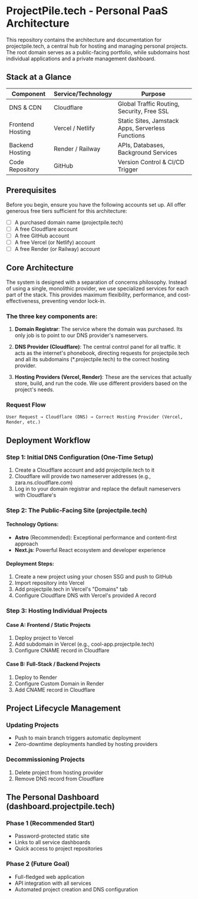 # ProjectPile.tech - Personal PaaS Architecture

This repository contains the architecture and documentation for projectpile.tech, a central hub for hosting and managing personal projects. The root domain serves as a public-facing portfolio, while subdomains host individual applications and a private management dashboard.

## Stack at a Glance

| Component | Service/Technology | Purpose |
|-----------|-------------------|----------|
| DNS & CDN | Cloudflare | Global Traffic Routing, Security, Free SSL |
| Frontend Hosting | Vercel / Netlify | Static Sites, Jamstack Apps, Serverless Functions |
| Backend Hosting | Render / Railway | APIs, Databases, Background Services |
| Code Repository | GitHub | Version Control & CI/CD Trigger |

## Prerequisites

Before you begin, ensure you have the following accounts set up. All offer generous free tiers sufficient for this architecture:

- [ ] A purchased domain name (projectpile.tech)
- [ ] A free Cloudflare account
- [ ] A free GitHub account
- [ ] A free Vercel (or Netlify) account
- [ ] A free Render (or Railway) account

## Core Architecture

The system is designed with a separation of concerns philosophy. Instead of using a single, monolithic provider, we use specialized services for each part of the stack. This provides maximum flexibility, performance, and cost-effectiveness, preventing vendor lock-in.

### The three key components are:

1. **Domain Registrar**: The service where the domain was purchased. Its only job is to point to our DNS provider's nameservers.

2. **DNS Provider (Cloudflare)**: The central control panel for all traffic. It acts as the internet's phonebook, directing requests for projectpile.tech and all its subdomains (*.projectpile.tech) to the correct hosting provider.

3. **Hosting Providers (Vercel, Render)**: These are the services that actually store, build, and run the code. We use different providers based on the project's needs.

### Request Flow
```
User Request → Cloudflare (DNS) → Correct Hosting Provider (Vercel, Render, etc.)
```

## Deployment Workflow

### Step 1: Initial DNS Configuration (One-Time Setup)

1. Create a Cloudflare account and add projectpile.tech to it
2. Cloudflare will provide two nameserver addresses (e.g., zara.ns.cloudflare.com)
3. Log in to your domain registrar and replace the default nameservers with Cloudflare's

### Step 2: The Public-Facing Site (projectpile.tech)

#### Technology Options:
- **Astro** (Recommended): Exceptional performance and content-first approach
- **Next.js**: Powerful React ecosystem and developer experience

#### Deployment Steps:
1. Create a new project using your chosen SSG and push to GitHub
2. Import repository into Vercel
3. Add projectpile.tech in Vercel's "Domains" tab
4. Configure Cloudflare DNS with Vercel's provided A record

### Step 3: Hosting Individual Projects

#### Case A: Frontend / Static Projects
1. Deploy project to Vercel
2. Add subdomain in Vercel (e.g., cool-app.projectpile.tech)
3. Configure CNAME record in Cloudflare

#### Case B: Full-Stack / Backend Projects
1. Deploy to Render
2. Configure Custom Domain in Render
3. Add CNAME record in Cloudflare

## Project Lifecycle Management

### Updating Projects
- Push to main branch triggers automatic deployment
- Zero-downtime deployments handled by hosting providers

### Decommissioning Projects
1. Delete project from hosting provider
2. Remove DNS record from Cloudflare

## The Personal Dashboard (dashboard.projectpile.tech)

### Phase 1 (Recommended Start)
- Password-protected static site
- Links to all service dashboards
- Quick access to project repositories

### Phase 2 (Future Goal)
- Full-fledged web application
- API integration with all services
- Automated project creation and DNS configuration